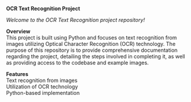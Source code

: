 **OCR Text Recognition Project**  

*Welcome to the OCR Text Recognition project repository!*  


**Overview**  
This project is built using Python and focuses on text recognition from images utilizing Optical Character Recognition (OCR) technology. The purpose of this repository is to provide comprehensive documentation regarding the project, detailing the steps involved in completing it, as well as providing access to the codebase and example images.  


**Features**    
Text recognition from images  
Utilization of OCR technology  
Python-based implementation  
